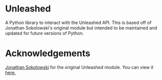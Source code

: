 # Unleashed
A Python library to interact with the Unleashed API. This is based off of Jonathan Sokolowski's original module but intended to be maintained and updated for future versions of Python.

# Acknowledgements
[Jonathan Sokolowski](https://github.com/jsok/) for the original Unleashed module. You can view it [here.](https://github.com/jsok/unleashed)
